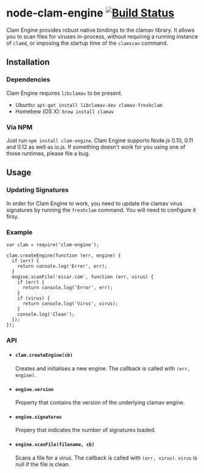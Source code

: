 # node-clam-engine [![Build Status](https://travis-ci.org/srijs/node-clam-engine.svg?branch=master)](https://travis-ci.org/srijs/node-clam-engine)

Clam Engine provides robust native bindings to the clamav library. It allows you to scan files for viruses in-process, without requiring a running instance of `clamd`, or imposing the startup time of the `clamscan` command.

## Installation

### Dependencies

Clam Engine requires `libclamav` to be present.

- Ubuntu: `apt-get install libclamav-dev clamav-freshclam`
- Homebew (OS X): `brew install clamav`

### Via NPM

Just run `npm install clam-engine`. Clam Engine supports Node.js 0.10, 0.11 and 0.12 as well as io.js. If something doesn't work for you using one of those runtimes, please file a bug.

## Usage

### Updating Signatures

In order for Clam Engine to work, you need to update the clamav virus signatures by running the `freshclam` command. You will need to configure it firsy.

### Example

    var clam = require('clam-engine');
    
    clam.createEngine(function (err, engine) {
      if (err) {
        return console.log('Error', err);
      }
      engine.scanFile('eicar.com', function (err, virus) {
        if (err) {
          return console.log('Error', err);
        }
        if (virus) {
          return console.log('Virus', virus);
        }
        console.log('Clean');
      });
    });

### API

- #### `clam.createEngine(cb)`
  Creates and initialises a new engine. The callback is called with `(err, engine)`.

- #### `engine.version`
  Property that contains the version of the underlying clamav engine.

- #### `engine.signatures`
  Propery that indicates the number of signatures loaded.

- #### `engine.scanFile(filename, cb)`
  Scans a file for a virus. The callback is called with `(err, virus)`. `virus` is null if the file is clean.
